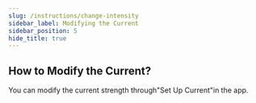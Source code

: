 ```yaml
---
slug: /instructions/change-intensity
sidebar_label: Modifying the Current
sidebar_position: 5
hide_title: true
---
```


## How to Modify the Current?

You can modify the current strength through"Set Up Current"in the app.